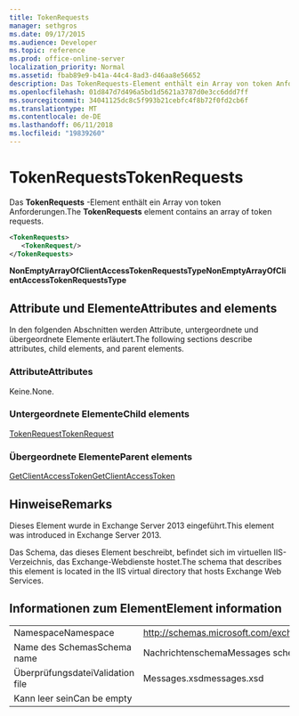 ```yaml
---
title: TokenRequests
manager: sethgros
ms.date: 09/17/2015
ms.audience: Developer
ms.topic: reference
ms.prod: office-online-server
localization_priority: Normal
ms.assetid: fbab89e9-b41a-44c4-8ad3-d46aa8e56652
description: Das TokenRequests-Element enthält ein Array von token Anforderungen.
ms.openlocfilehash: 01d847d7d496a5bd1d5621a3787d0e3cc6ddd7ff
ms.sourcegitcommit: 34041125dc8c5f993b21cebfc4f8b72f0fd2cb6f
ms.translationtype: MT
ms.contentlocale: de-DE
ms.lasthandoff: 06/11/2018
ms.locfileid: "19839260"
---
```

# <a name="tokenrequests"></a><span data-ttu-id="57eac-103">TokenRequests</span><span class="sxs-lookup"><span data-stu-id="57eac-103">TokenRequests</span></span>

<span data-ttu-id="57eac-104">Das **TokenRequests** -Element enthält ein Array von token Anforderungen.</span><span class="sxs-lookup"><span data-stu-id="57eac-104">The **TokenRequests** element contains an array of token requests.</span></span> 
  
```XML
<TokenRequests>
   <TokenRequest/>
</TokenRequests>
```

 <span data-ttu-id="57eac-105">**NonEmptyArrayOfClientAccessTokenRequestsType**</span><span class="sxs-lookup"><span data-stu-id="57eac-105">**NonEmptyArrayOfClientAccessTokenRequestsType**</span></span>
## <a name="attributes-and-elements"></a><span data-ttu-id="57eac-106">Attribute und Elemente</span><span class="sxs-lookup"><span data-stu-id="57eac-106">Attributes and elements</span></span>

<span data-ttu-id="57eac-107">In den folgenden Abschnitten werden Attribute, untergeordnete und übergeordnete Elemente erläutert.</span><span class="sxs-lookup"><span data-stu-id="57eac-107">The following sections describe attributes, child elements, and parent elements.</span></span>
  
### <a name="attributes"></a><span data-ttu-id="57eac-108">Attribute</span><span class="sxs-lookup"><span data-stu-id="57eac-108">Attributes</span></span>

<span data-ttu-id="57eac-109">Keine.</span><span class="sxs-lookup"><span data-stu-id="57eac-109">None.</span></span>
  
### <a name="child-elements"></a><span data-ttu-id="57eac-110">Untergeordnete Elemente</span><span class="sxs-lookup"><span data-stu-id="57eac-110">Child elements</span></span>

[<span data-ttu-id="57eac-111">TokenRequest</span><span class="sxs-lookup"><span data-stu-id="57eac-111">TokenRequest</span></span>](tokenrequest.md)
  
### <a name="parent-elements"></a><span data-ttu-id="57eac-112">Übergeordnete Elemente</span><span class="sxs-lookup"><span data-stu-id="57eac-112">Parent elements</span></span>

[<span data-ttu-id="57eac-113">GetClientAccessToken</span><span class="sxs-lookup"><span data-stu-id="57eac-113">GetClientAccessToken</span></span>](getclientaccesstoken.md)
  
## <a name="remarks"></a><span data-ttu-id="57eac-114">Hinweise</span><span class="sxs-lookup"><span data-stu-id="57eac-114">Remarks</span></span>

<span data-ttu-id="57eac-115">Dieses Element wurde in Exchange Server 2013 eingeführt.</span><span class="sxs-lookup"><span data-stu-id="57eac-115">This element was introduced in Exchange Server 2013.</span></span>
  
<span data-ttu-id="57eac-116">Das Schema, das dieses Element beschreibt, befindet sich im virtuellen IIS-Verzeichnis, das Exchange-Webdienste hostet.</span><span class="sxs-lookup"><span data-stu-id="57eac-116">The schema that describes this element is located in the IIS virtual directory that hosts Exchange Web Services.</span></span>
  
## <a name="element-information"></a><span data-ttu-id="57eac-117">Informationen zum Element</span><span class="sxs-lookup"><span data-stu-id="57eac-117">Element information</span></span>

|||
|:-----|:-----|
|<span data-ttu-id="57eac-118">Namespace</span><span class="sxs-lookup"><span data-stu-id="57eac-118">Namespace</span></span>  <br/> |http://schemas.microsoft.com/exchange/services/2006/messages  <br/> |
|<span data-ttu-id="57eac-119">Name des Schemas</span><span class="sxs-lookup"><span data-stu-id="57eac-119">Schema name</span></span>  <br/> |<span data-ttu-id="57eac-120">Nachrichtenschema</span><span class="sxs-lookup"><span data-stu-id="57eac-120">Messages schema</span></span>  <br/> |
|<span data-ttu-id="57eac-121">Überprüfungsdatei</span><span class="sxs-lookup"><span data-stu-id="57eac-121">Validation file</span></span>  <br/> |<span data-ttu-id="57eac-122">Messages.xsd</span><span class="sxs-lookup"><span data-stu-id="57eac-122">messages.xsd</span></span>  <br/> |
|<span data-ttu-id="57eac-123">Kann leer sein</span><span class="sxs-lookup"><span data-stu-id="57eac-123">Can be empty</span></span>  <br/> ||
   

